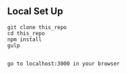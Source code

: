 ## Local Set Up

    git clone this_repo
    cd this_repo
    npm install
    gulp
    
    
    go to localhost:3000 in your browser
